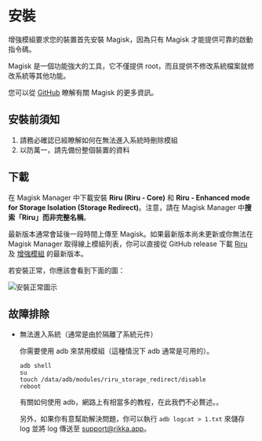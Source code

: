 # 安裝

增強模組要求您的裝置首先安裝 Magisk，因為只有 Magisk 才能提供可靠的啟動指令碼。

Magisk 是一個功能強大的工具，它不僅提供 root，而且提供不修改系統檔案就修改系統等其他功能。

您可以從 [GitHub](https://github.com/topjohnwu/Magisk) 瞭解有關 Magisk 的更多資訊。

## 安裝前須知

1. 請務必確認已經瞭解如何在無法進入系統時刪除模組
2. 以防萬一，請先備份整個裝置的資料

## 下載

在 Magisk Manager 中下載安裝 **Riru (Riru - Core)** 和 **Riru - Enhanced mode for Storage Isolation (Storage Redirect)**。注意，請在 Magisk Manager 中**搜索「Riru」而非完整名稱**。

最新版本通常會延後一段時間上傳至 Magisk。如果最新版本尚未更新或你無法在 Magisk Manager 取得線上模組列表，你可以直接從 GitHub release 下載 [Riru](https://github.com/RikkaApps/Riru/releases) 及 [增強模組](https://github.com/RikkaApps/StorageRedirect-assets/releases/tag/assets) 的最新版本。

若安裝正常，你應該會看到下面的圖：

<img :src="$withBase('/images/magisk_modules.png')" alt="安裝正常圖示">

## 故障排除

* 無法進入系統（通常是由於隔離了系統元件）

  你需要使用 adb 來禁用模組（這種情況下 adb 通常是可用的）。

  ```
  adb shell
  su
  touch /data/adb/modules/riru_storage_redirect/disable
  reboot
  ```

  有關如何使用 adb，網路上有相當多的教程，在此我們不必贅述。。

  另外，如果你有意幫助解決問題，你可以執行 `adb logcat > 1.txt` 來儲存 log 並將 log 傳送至 [support@rikka.app](mailto://support@rikka.app)。